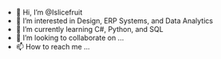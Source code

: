 - 👋 Hi, I’m @Islicefruit
- 👀 I’m interested in Design, ERP Systems, and Data Analytics
- 🌱 I’m currently learning C#, Python, and SQL
- 💞️ I’m looking to collaborate on ...
- 📫 How to reach me ...

<!---
Islicefruit/Islicefruit is a ✨ special ✨ repository because its `README.md` (this file) appears on your GitHub profile.
You can click the Preview link to take a look at your changes.
--->
